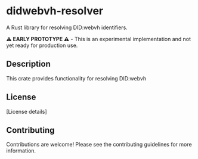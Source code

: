 # didwebvh-resolver

A Rust library for resolving DID:webvh  identifiers.

**⚠️ EARLY PROTOTYPE ⚠️** - This is an experimental implementation and not yet ready for production use.

## Description

This crate provides functionality for resolving DID:webvh 



## License

[License details]

## Contributing

Contributions are welcome! Please see the contributing guidelines for more information.